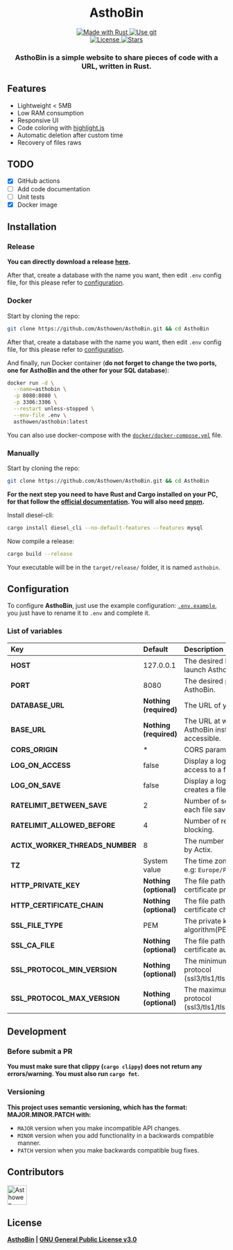 <!--suppress HtmlDeprecatedAttribute -->
<div align="center">
    <h1>AsthoBin</h1>
    <p>
        <a href="https://www.rust-lang.org/">
            <img src="https://img.shields.io/badge/Rust-000000?style=for-the-badge&logo=rust&logoColor=white" alt="Made with Rust">
        </a>
        <a href="https://github.com/Asthowen/AsthoBin">
            <img src="https://img.shields.io/badge/Git-F05032?style=for-the-badge&logo=git&logoColor=white" alt="Use git">
        </a>
        <br>
        <a href="https://github.com/Asthowen/AsthoBin/blob/main/LICENSE">
            <img src="https://img.shields.io/github/license/Asthowen/AsthoBin?style=for-the-badge" alt="License">
        </a>
        <a href="https://github.com/Asthowen/AsthoBin/stargazers">
            <img src="https://img.shields.io/github/stars/Asthowen/AsthoBin?style=for-the-badge" alt="Stars">
        </a>
    </p>
    <h3>
        <strong>AsthoBin is a simple website to share pieces of code with a URL, written in Rust.</strong>
    </h3>
</div>

## Features
* Lightweight < 5MB
* Low RAM consumption
* Responsive UI
* Code coloring with [highlight.js](https://highlightjs.org/)
* Automatic deletion after custom time
* Recovery of files raws

## TODO
- [x] GitHub actions
- [ ] Add code documentation
- [ ] Unit tests
- [x] Docker image

## Installation
### Release
**You can directly download a release [here](https://github.com/Asthowen/AsthoBin/releases/latest).**

After that, create a database with the name you want, then edit `.env` config file, for this please refer to [configuration](#configuration).


### Docker
Start by cloning the repo:
```bash
git clone https://github.com/Asthowen/AsthoBin.git && cd AsthoBin
```

After that, create a database with the name you want, then edit `.env` config file, for this please refer to [configuration](#configuration).

And finally, run Docker container (**do not forget to change the two ports, one for AsthoBin and the other for your SQL database**):
```bash
docker run -d \
  --name=asthobin \
  -p 8080:8080 \
  -p 3306:3306 \
  --restart unless-stopped \
  --env-file .env \
  asthowen/asthobin:latest
```
You can also use docker-compose with the [`docker/docker-compose.yml`](https://github.com/Asthowen/AsthoBin/blob/main/docker/docker-compose.yml) file.

### Manually
Start by cloning the repo:
```bash
git clone https://github.com/Asthowen/AsthoBin.git && cd AsthoBin
```
**For the next step you need to have Rust and Cargo installed on your PC, for that follow the [official documentation](https://www.rust-lang.org/tools/install). You will also need [pnpm](https://pnpm.io/).**

Install diesel-cli:
```bash
cargo install diesel_cli --no-default-features --features mysql
```

Now compile a release:
```bash
cargo build --release
```

Your executable will be in the `target/release/` folder, it is named `asthobin`.

## Configuration
To configure **AsthoBin**, just use the example configuration: [`.env.example`](https://github.com/Asthowen/AsthoBin/blob/main/.env.example), you just have to rename it to `.env` and complete it.

### List of variables

| Key                             | Default                | Description                                                         |
|:--------------------------------|:-----------------------|:--------------------------------------------------------------------|
| **HOST**                        | 127.0.0.1              | The desired hostname to launch AsthoBin.                            |
| **PORT**                        | 8080                   | The desired port to launch AsthoBin.                                |
| **DATABASE_URL**                | **Nothing (required)** | The URL of your database.                                           |
| **BASE_URL**                    | **Nothing (required)** | The URL at which your AsthoBin instance is accessible.              |
| **CORS_ORIGIN**                 | *                      | CORS parameters.                                                    |
| **LOG_ON_ACCESS**               | false                  | Display a log when a user access to a file.                         |
| **LOG_ON_SAVE**                 | false                  | Display a log when a user creates a file.                           |
| **RATELIMIT_BETWEEN_SAVE**      | 2                      | Number of seconds between each file save.                           |
| **RATELIMIT_ALLOWED_BEFORE**    | 4                      | Number of requests before blocking.                                 |
| **ACTIX_WORKER_THREADS_NUMBER** | 8                      | The number of threads used by Actix.                                |
| **TZ**                          | System value           | The time zone of the logger, e.g: `Europe/Paris`.                   |
| **HTTP_PRIVATE_KEY**            | **Nothing (optional)** | The file path of SSL certificate private key.                       |
| **HTTP_CERTIFICATE_CHAIN**      | **Nothing (optional)** | The file path of SSL certificate chain.                             |
| **SSL_FILE_TYPE**               | PEM                    | The private key algorithm(PEM/ASN1).                                |
| **SSL_CA_FILE**                 | **Nothing (optional)** | The file path of SSL certificate authority.                         |
| **SSL_PROTOCOL_MIN_VERSION**    | **Nothing (optional)** | The minimum value of SSL protocol (ssl3/tls1/tls1.1/tls1.2/tls1.3). |
| **SSL_PROTOCOL_MAX_VERSION**    | **Nothing (optional)** | The maximum value of SSL protocol (ssl3/tls1/tls1.1/tls1.2/tls1.3). |

## Development
### Before submit a PR
**You must make sure that clippy (`cargo clippy`) does not return any errors/warning. You must also run `cargo fmt`.**

### Versioning
**This project uses semantic versioning, which has the format: MAJOR.MINOR.PATCH with:**
* `MAJOR` version when you make incompatible API changes.
* `MINOR` version when you add functionality in a backwards compatible manner.
* `PATCH` version when you make backwards compatible bug fixes.

## Contributors
[<img width="45" src="https://avatars.githubusercontent.com/u/59535754?v=4" alt="Asthowen">](https://github.com/Asthowen)

## License
**[AsthoBin](https://github.com/Asthowen/AsthoBin) | [GNU General Public License v3.0](https://github.com/Asthowen/AsthoBin/blob/main/LICENSE)**